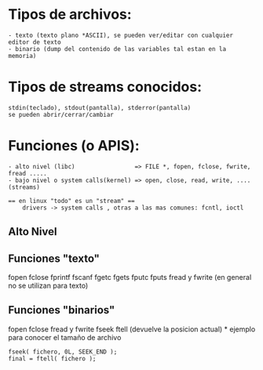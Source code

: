 # Tipos de archivos:
	- texto (texto plano *ASCII), se pueden ver/editar con cualquier editor de texto
	- binario (dump del contenido de las variables tal estan en la memoria)

# Tipos de streams conocidos:
    stdin(teclado), stdout(pantalla), stderror(pantalla)
    se pueden abrir/cerrar/cambiar

# Funciones (o APIS):
    - alto nivel (libc)                 => FILE *, fopen, fclose, fwrite, fread .....
    - bajo nivel o system calls(kernel) => open, close, read, write, .... (streams)

    == en linux "todo" es un "stream" ==
        drivers -> system calls , otras a las mas comunes: fcntl, ioctl

## Alto Nivel

## Funciones "texto"

fopen fclose
fprintf fscanf
fgetc fgets
fputc fputs
fread y fwrite (en general no se utilizan para texto)
    
## Funciones "binarios"
        
fopen fclose
fread y fwrite
fseek
ftell (devuelve la posicion actual)
    * ejemplo para conocer el  tamaño de archivo
```code
fseek( fichero, 0L, SEEK_END );
final = ftell( fichero );
```

